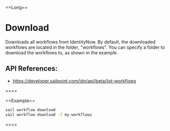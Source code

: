 ==Long==
# Download
Downloads all workflows from IdentityNow. By default, the downloaded workflows are located in the folder, "workflows". You can specify a folder to download the workflows to, as shown in the example. 

## API References:
 - https://developer.sailpoint.com/idn/api/beta/list-workflows


====

==Example==

```bash
sail workflow download
sail workflow download -f my-workflows
``` 
====